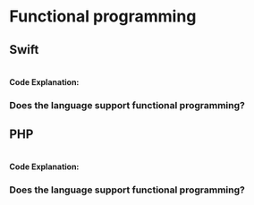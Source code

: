 # Functional programming

## Swift
```swift
```
#### Code Explanation:

### Does the language support functional programming?

## PHP
```php
```
#### Code Explanation:

### Does the language support functional programming?